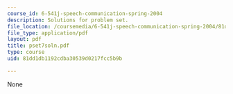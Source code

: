 ```yaml
---
course_id: 6-541j-speech-communication-spring-2004
description: Solutions for problem set.
file_location: /coursemedia/6-541j-speech-communication-spring-2004/81dd1db1192cdba30539d0217fcc5b9b_pset7soln.pdf
file_type: application/pdf
layout: pdf
title: pset7soln.pdf
type: course
uid: 81dd1db1192cdba30539d0217fcc5b9b

---
```

None